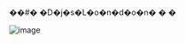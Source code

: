 ��#� �D�j�s�L�o�n�d�o�n�
�
�

![image](https://user-images.githubusercontent.com/89590493/162579429-534d558a-7a38-4b5c-9817-bdbf2c2caf91.png)

